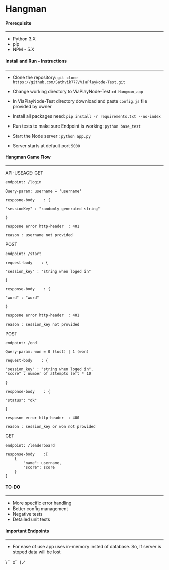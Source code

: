 # Hangman


#### Prerequisite
------------------------

* Python 3.X
* pip
* NPM - 5.X


#### Install and Run - Instructions
------------------------

- Clone the repository: `git clone https://github.com/Sathvik777/ViaPlayNode-Test.git`

- Change working directory to ViaPlayNode-Test:`cd Hangman_app`

- In ViaPlayNode-Test directory  download and paste `config.js` file provided by owner

- Install all packages need: `pip install -r requirements.txt --no-index`

- Run tests to make sure Endpoint is working: `python base_test`

- Start the Node server : `python app.py`

- Server starts at default port `5000`

#### Hangman Game Flow
------------------------
API-USEAGE:
  GET

    endpoint: /login

    Query-param: username = 'username'

    resposne-body    : {

    "sessionKey" : "randomly generated string"

    }

    resposne error http-header  : 401

    reason : username not provided


  POST

    endpoint: /start

    request-body    : {

    "session_key" : "string when loged in"

    }

    response-body    : {

    "word" : "word"

    }

    resposne error http-header  : 401

    reason : session_key not provided

  POST

    endpoint: /end

    Query-param: won = 0 (lost) | 1 (won)

    request-body    : {

    "session_key" : "string when loged in",
    "score" : number of attempts left * 10

    }

    response-body    : {

    "status": "ok"

    }

    resposne error http-header  : 400

    reason : session_key or won not provided

  GET

    endpoint: /leaderboard

    response-body    :[
        {
            "name": username,
            "score": score
        }
    ] 

    
#### TO-DO
------------------------
* More specific error handling
* Better config management
* Negative tests
* Detailed unit tests



#### Important Endpoints
------------------------

* For ease of use app uses in-memory insted of database. So, If server is stoped data will be lost



\ ゜o゜)ノ

